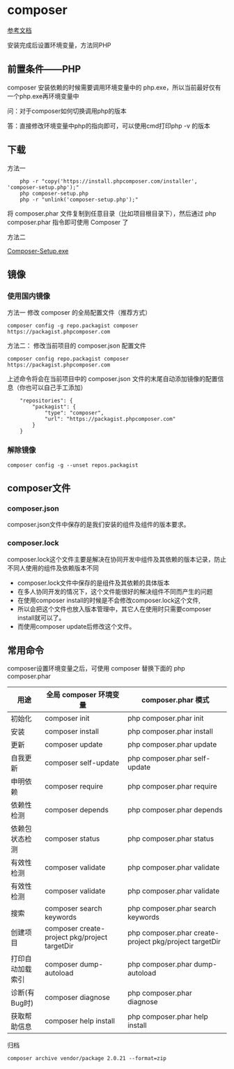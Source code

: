 # composer
[参考文档](https://docs.phpcomposer.com/)

安装完成后设置环境变量，方法同PHP
## 前置条件——PHP
composer 安装依赖的时候需要调用环境变量中的 php.exe，所以当前最好仅有一个php.exe再环境变量中

问：对于composer如何切换调用php的版本

答：直接修改环境变量中php的指向即可，可以使用cmd打印php -v 的版本

## 下载
方法一
```
    php -r "copy('https://install.phpcomposer.com/installer', 'composer-setup.php');"
    php composer-setup.php
    php -r "unlink('composer-setup.php');"
```
将 composer.phar 文件复制到任意目录（比如项目根目录下），然后通过 php composer.phar 指令即可使用 Composer 了

方法二

[Composer-Setup.exe ](https://getcomposer.org/Composer-Setup.exe)
## 镜像
### 使用国内镜像
方法一 修改 composer 的全局配置文件（推荐方式）

    composer config -g repo.packagist composer https://packagist.phpcomposer.com

方法二： 修改当前项目的 composer.json 配置文件

    composer config repo.packagist composer https://packagist.phpcomposer.com

上述命令将会在当前项目中的 composer.json 文件的末尾自动添加镜像的配置信息（你也可以自己手工添加）
```
    "repositories": {
        "packagist": {
            "type": "composer",
            "url": "https://packagist.phpcomposer.com"
        }
    }
```
### 解除镜像

    composer config -g --unset repos.packagist
## composer文件

### composer.json
composer.json文件中保存的是我们安装的组件及组件的版本要求。
### composer.lock
composer.lock这个文件主要是解决在协同开发中组件及其依赖的版本记录，防止不同人使用的组件及依赖版本不同
* composer.lock文件中保存的是组件及其依赖的具体版本
* 在多人协同开发的情况下，这个文件能很好的解决组件不同而产生的问题
* 在使用composer install的时候是不会修改composer.lock这个文件,
* 所以会把这个文件也放入版本管理中，其它人在使用时只需要composer install就可以了。
* 而使用composer update后修改这个文件。

## 常用命令
composer设置环境变量之后，可使用 composer 替换下面的 php composer.phar

| 用途 | 全局 composer 环境变量 | composer.phar 模式 |
| --- | --- | --- |
| 初始化 | composer init | php composer.phar init |
| 安装 | composer install | php composer.phar install |
| 更新 | composer update | php composer.phar update |
| 自我更新 | composer self-update | php composer.phar self-update |
| 申明依赖 | composer require | php composer.phar require |
| 依赖性检测 | composer depends | php composer.phar depends |
| 依赖包状态检测 | composer status | php composer.phar status |
| 有效性检测 | composer validate | php composer.phar validate |
| 有效性检测 | composer validate | php composer.phar validate |
| 搜索 | composer search keywords | php composer.phar search keywords |
| 创建项目 | composer create-project pkg/project targetDir  | php composer.phar create-project pkg/project targetDir |
| 打印自动加载索引 | composer dump-autoload | php composer.phar dump-autoload |
| 诊断(有Bug时) | composer diagnose | php composer.phar diagnose |
| 获取帮助信息 | composer help install | php composer.phar help install |

归档
    
    composer archive vendor/package 2.0.21 --format=zip 